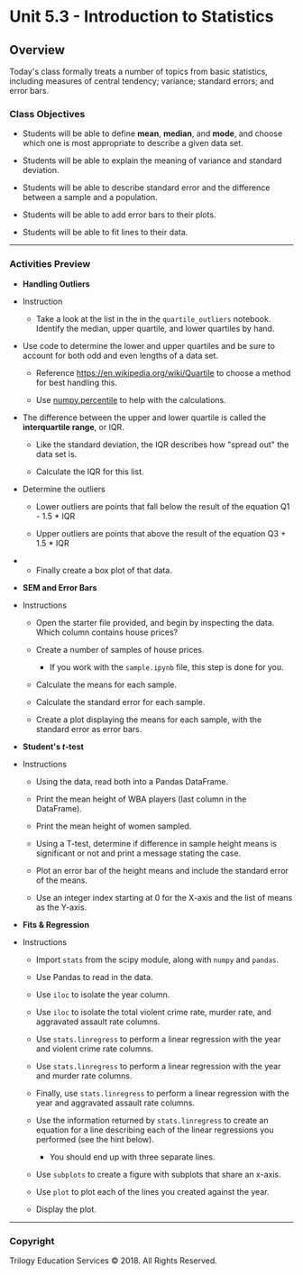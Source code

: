 # Unit 5.3 - Introduction to Statistics

## Overview

Today's class formally treats a number of topics from basic statistics, including measures of central tendency; variance; standard errors; and error bars.

### Class Objectives

* Students will be able to define **mean**, **median**, and **mode**, and choose which one is most appropriate to describe a given data set.

* Students will be able to explain the meaning of variance and standard deviation.

* Students will be able to describe standard error and the difference between a sample and a population.

* Students will be able to add error bars to their plots.

* Students will be able to fit lines to their data.

- - -

### Activities Preview

* **Handling Outliers**

* Instruction

  * Take a look at the list in the in the `quartile_outliers` notebook. Identify the median, upper quartile, and lower quartiles by hand.

* Use code to determine the lower and upper quartiles and be sure to account for both odd and even lengths of a data set.

  * Reference <https://en.wikipedia.org/wiki/Quartile> to choose a method for best handling this.

  * Use [numpy.percentile](https://het.as.utexas.edu/HET/Software/Numpy/reference/generated/numpy.percentile.html) to help with the calculations.

* The difference between the upper and lower quartile is called the **interquartile range**, or IQR.

  * Like the standard deviation, the IQR describes how "spread out" the data set is.

  * Calculate the IQR for this list.

* Determine the outliers

  * Lower outliers are points that fall below the result of the equation Q1 - 1.5 \* IQR

  * Upper outliers are points that above the result of the equation Q3 + 1.5 \* IQR

* * Finally create a box plot of that data.

* **SEM and Error Bars**

* Instructions

  * Open the starter file provided, and begin by inspecting the data. Which column contains house prices?

  * Create a number of samples of house prices.

    * If you work with the `sample.ipynb` file, this step is done for you.

  * Calculate the means for each sample.

  * Calculate the standard error for each sample.

  * Create a plot displaying the means for each sample, with the standard error as error bars.

* **Student's _t_-test**

* Instructions

  * Using the data, read both into a Pandas DataFrame.

  * Print the mean height of WBA players (last column in the DataFrame).

  * Print the mean height of women sampled.

  * Using a T-test, determine if difference in sample height means is significant or not and print a message stating the case.

  * Plot an error bar of the height means and include the standard error of the means.

  * Use an integer index starting at 0 for the X-axis and the list of means as the Y-axis.

* **Fits & Regression**

* Instructions

  * Import `stats` from the scipy module, along with `numpy` and `pandas`.

  * Use Pandas to read in the data.

  * Use `iloc` to isolate the year column.

  * Use `iloc` to isolate the total violent crime rate, murder rate, and aggravated assault rate columns.

  * Use `stats.linregress` to perform a linear regression with the year and violent crime rate columns.

  * Use `stats.linregress` to perform a linear regression with the year and murder rate columns.

  * Finally, use `stats.linregress` to perform a linear regression with the year and aggravated assault rate columns.

  * Use the information returned by `stats.linregress` to create an equation for a line describing each of the linear regressions you performed (see the hint below).

    * You should end up with three separate lines.

  * Use `subplots` to create a figure with subplots that share an x-axis.

  * Use `plot` to plot each of the lines you created against the year.

  * Display the plot.

- - -

### Copyright

Trilogy Education Services © 2018. All Rights Reserved.
